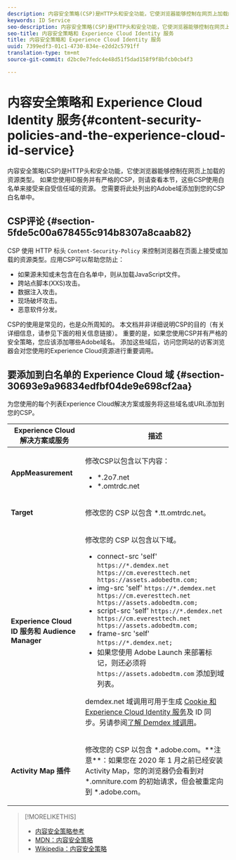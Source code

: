 ```yaml
---
description: 内容安全策略(CSP)是HTTP头和安全功能，它使浏览器能够控制在网页上加载的资源类型。 如果您使用ID服务并有严格的CSP，则请查看本节，这些CSP使用白名单来接受来自受信任域的资源。 您需要将此处列出的Adobe域添加到您的CSP白名单中。
keywords: ID Service
seo-description: 内容安全策略(CSP)是HTTP头和安全功能，它使浏览器能够控制在网页上加载的资源类型。 如果您使用ID服务并有严格的CSP，则请查看本节，这些CSP使用白名单来接受来自受信任域的资源。 您需要将此处列出的Adobe域添加到您的CSP白名单中。
seo-title: 内容安全策略和 Experience Cloud Identity 服务
title: 内容安全策略和 Experience Cloud Identity 服务
uuid: 7399edf3-01c1-4730-834e-e2dd2c5791ff
translation-type: tm+mt
source-git-commit: d2bc0e7fedc4e48d51f5dad158f9f8bfcb0cb4f3

---
```



# 内容安全策略和 Experience Cloud Identity 服务{#content-security-policies-and-the-experience-cloud-id-service}

内容安全策略(CSP)是HTTP头和安全功能，它使浏览器能够控制在网页上加载的资源类型。 如果您使用ID服务并有严格的CSP，则请查看本节，这些CSP使用白名单来接受来自受信任域的资源。 您需要将此处列出的Adobe域添加到您的CSP白名单中。

## CSP评论 {#section-5fde5c00a678455c914b8307a8caab82}

CSP 使用 HTTP 标头 `Content-Security-Policy` 来控制浏览器在页面上接受或加载的资源类型。应用CSP可以帮助您防止：

* 如果源未知或未包含在白名单中，则从加载JavaScript文件。
* 跨站点脚本(XXS)攻击。
* 数据注入攻击。
* 现场破坏攻击。
* 恶意软件分发。

CSP的使用是常见的，也是众所周知的。 本文档并非详细说明CSP的目的（有关详细信息，请参见下面的相关信息链接）。 重要的是，如果您使用CSP并有严格的安全策略，您应该添加哪些Adobe域名。 添加这些域后，访问您网站的访客浏览器会对您使用的Experience Cloud资源进行重要调用。

## 要添加到白名单的 Experience Cloud 域 {#section-30693e9a96834edfbf04de9e698cf2aa}

为您使用的每个列表Experience Cloud解决方案或服务将这些域名或URL添加到您的CSP。

<table id="table_EC9FC999A62D4B7A830CE73B0AB9EF3C"> 
 <thead> 
  <tr> 
   <th colname="col1" class="entry"> Experience Cloud解决方案或服务 </th> 
   <th colname="col2" class="entry"> 描述 </th> 
  </tr> 
 </thead>
 <tbody> 
  <tr> 
   <td colname="col1"> <p> <b>AppMeasurement</b> </p> </td> 
   <td colname="col2"> <p>修改CSP以包含以下内容： </p> <p> 
     <ul id="ul_7522AE83A03A4115A84DF5B32D6DD79B"> 
      <li id="li_AB1EC161FB154BEDA1BEFE76C8A38A90"> <span class="codeph"> *.2o7.net</span> </li> 
      <li id="li_4B12A283716746949201528CD6AF529E"> <span class="codeph"> *.omtrdc.net</span> </li> 
     </ul> </p> </td> 
  </tr> 
  <tr> 
   <td colname="col1"> <p> <b>Target</b> </p> </td> 
   <td colname="col2"> <p>修改您的 CSP 以包含 <span class="codeph">*.tt.omtrdc.net</span>。 </p> </td> 
  </tr> 
  <tr> 
   <td colname="col1"> <p> <b>Experience Cloud ID 服务和 Audience Manager</b> </p> </td> 
   <td colname="col2"> <p>修改您的 CSP 以包含以下域。</p> 
   <p><ul>
   <li>connect-src 'self' <code>https://*.demdex.net https://cm.everesttech.net https://assets.adobedtm.com;</code></li>
   <li>img-src 'self' <code>https://*.demdex.net https://cm.everesttech.net https://assets.adobedtm.com;</code></li>
   <li>script-src 'self' <code>https://*.demdex.net https://cm.everesttech.net https://assets.adobedtm.com;</code></li>
   <li>frame-src 'self' <code>https://*.demdex.net;</code></li>
   <li>如果您使用 Adobe Launch 来部署标记，则还必须将 <code>https://assets.adobedtm.com</code> 添加到域列表。</li></ul></p> <p><span class="codeph">demdex.net</span> 域调用可用于生成 <a href="../introduction/cookies.md" format="dita" scope="local">Cookie 和 Experience Cloud Identity 服务</a>及 ID 同步。另请参阅<a href="https://docs.adobe.com/content/help/zh-Hans/audience-manager/user-guide/reference/demdex-calls.html" format="https" scope="external">了解 Demdex 域调用</a>。 </p> </td> </tr> 
 <tr>
 <td colname="col1"> <p> <b>Activity Map 插件</b> </p> </td> 
 <td colname="col2"> <p>修改您的 CSP 以包含 *.adobe.com。**注意**：如果您在 2020 年 1 月之前已经安装 Activity Map，您的浏览器仍会看到对 *.omniture.com 的初始请求，但会被重定向到 *.adobe.com。 </p></td> 
 </tr>
 </tbody> 
</table>

>[!MORELIKETHIS]
>* [内容安全策略参考](https://content-security-policy.com/)
>* [MDN：内容安全策略](https://developer.mozilla.org/zh-CN/docs/Web/HTTP/CSP)
>* [Wikipedia：内容安全策略](https://en.wikipedia.org/wiki/Content_Security_Policy)

